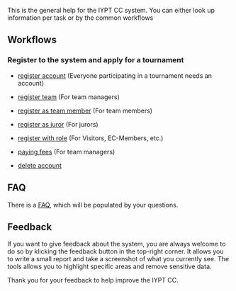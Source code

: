 
This is the general help for the IYPT CC system. You can either look up information per task or by the common workflows

## Workflows

### Register to the system and apply for a tournament

* [register account](account.md) (Everyone participating in a tournament needs an account)
* [register team](register_team.md) (For team managers)
* [register as team member](register_member.md) (For team members)
* [register as juror](register_juror.md) (For jurors)
* [register with role](register_role.md) (For Visitors, EC-Members, etc.)

* [paying fees](fees.md) (For team managers)

* [delete account](account.md)

## FAQ

There is a [FAQ](faq.md), which will be populated by your questions.

## Feedback

If you want to give feedback about the system, you are always welcome to do so by klicking the feedback button in the top-right corner. It allows you to write a small report and take a screenshot of what you currently see. The tools allows you to highlight specific areas and remove sensitive data.

Thank you for your feedback to help improve the IYPT CC.
